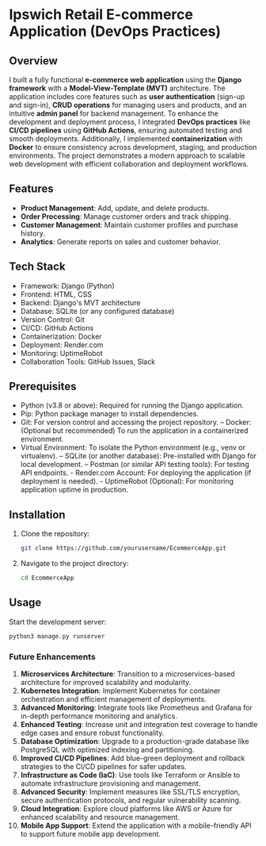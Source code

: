 # Ipswich Retail E-commerce Application (DevOps Practices)

## Overview

I built a fully functional **e-commerce web application** using the **Django framework** with a **Model-View-Template (MVT)** architecture. The application includes core features such as **user authentication** (sign-up and sign-in), **CRUD operations** for managing users and products, and an intuitive **admin panel** for backend management. To enhance the development and deployment process, I integrated **DevOps practices** like **CI/CD pipelines** using **GitHub Actions**, ensuring automated testing and smooth deployments. Additionally, I implemented **containerization** with **Docker** to ensure consistency across development, staging, and production environments. The project demonstrates a modern approach to scalable web development with efficient collaboration and deployment workflows.

## Features

- **Product Management**: Add, update, and delete products.
- **Order Processing**: Manage customer orders and track shipping.
- **Customer Management**: Maintain customer profiles and purchase history.
- **Analytics**: Generate reports on sales and customer behavior.

## Tech Stack
- Framework: Django (Python)
- Frontend: HTML, CSS
- Backend: Django's MVT architecture
- Database: SQLite (or any configured database)
- Version Control: Git
- CI/CD: GitHub Actions
- Containerization: Docker
- Deployment: Render.com
- Monitoring: UptimeRobot
- Collaboration Tools: GitHub Issues, Slack

## Prerequisites
- Python (v3.8 or above): Required for running the Django application.
- Pip: Python package manager to install dependencies.
- Git: For version control and accessing the project repository.
– Docker: (Optional but recommended) To run the application in a containerized environment.
- Virtual Environment: To isolate the Python environment (e.g., venv or virtualenv).
– SQLite (or another database): Pre-installed with Django for local development.
– Postman (or similar API testing tools): For testing API endpoints.
- Render.com Account: For deploying the application (if deployment is needed).
- UptimeRobot (Optional): For monitoring application uptime in production.

## Installation

1. Clone the repository:
   ```bash
   git clone https://github.com/yourusername/EcommerceApp.git
   ```
2. Navigate to the project directory:
   ```bash
   cd EcommerceApp
   ```

## Usage

Start the development server:
   ```bash
   python3 manage.py runserver
   ```

### Future Enhancements

1. **Microservices Architecture**: Transition to a microservices-based architecture for improved scalability and modularity.  
2. **Kubernetes Integration**: Implement Kubernetes for container orchestration and efficient management of deployments.  
3. **Advanced Monitoring**: Integrate tools like Prometheus and Grafana for in-depth performance monitoring and analytics.  
4. **Enhanced Testing**: Increase unit and integration test coverage to handle edge cases and ensure robust functionality.  
5. **Database Optimization**: Upgrade to a production-grade database like PostgreSQL with optimized indexing and partitioning.  
6. **Improved CI/CD Pipelines**: Add blue-green deployment and rollback strategies to the CI/CD pipelines for safer updates.  
7. **Infrastructure as Code (IaC)**: Use tools like Terraform or Ansible to automate infrastructure provisioning and management.  
8. **Advanced Security**: Implement measures like SSL/TLS encryption, secure authentication protocols, and regular vulnerability scanning.  
9. **Cloud Integration**: Explore cloud platforms like AWS or Azure for enhanced scalability and resource management.  
10. **Mobile App Support**: Extend the application with a mobile-friendly API to support future mobile app development.  
